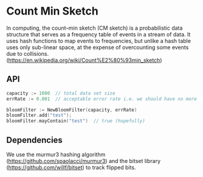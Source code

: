 # Count Min Sketch

In computing, the count–min sketch (CM sketch) is a probabilistic data structure that serves as a frequency table of events in a stream of data. It uses hash functions to map events to frequencies, but unlike a hash table uses only sub-linear space, at the expense of overcounting some events due to collisions. (https://en.wikipedia.org/wiki/Count%E2%80%93min_sketch)

## API

```go
capacity := 1000  // total data set size
errRate := 0.001  // acceptable error rate i.e. we should have no more than 0.1% false positive matches

bloomFilter := NewBloomFilter(capacity, errRate)
bloomFilter.add("test");
bloomFilter.mayContain("test")  // true (hopefully)
```

## Dependencies

We use the murmur3 hashing algorithm (https://github.com/spaolacci/murmur3) and the bitset library (https://github.com/willf/bitset) to track flipped bits.